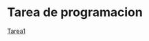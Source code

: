 # Tarea de programacion
[Tarea1](https://github.com/jbermu18/tareaprogramacion1/tree/master/src/com/tarea1)
